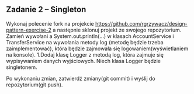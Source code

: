 ## Zadanie 2 – Singleton

Wykonaj polecenie fork na projekcie https://github.com/rgrzywacz/design-pattern-exercise-2 a następnie sklonuj projekt ze swojego repozytorium.
Zamień wywołani a System.out.println(...) w klasach AccountService i TransferService na wywołania metody log (metodę będzie trzeba zaimplementować), która będzie zajmowała się logowaniem(wyświetlaniem na konsole).
1.Dodaj klasę Logger z metodą log, która zajmuje się wypisywaniem danych wyjściowych. Niech klasa Logger będzie singletonem.

Po wykonaniu zmian, zatwierdź zmiany(git commit) i wyślij do repozytorium(git push).
